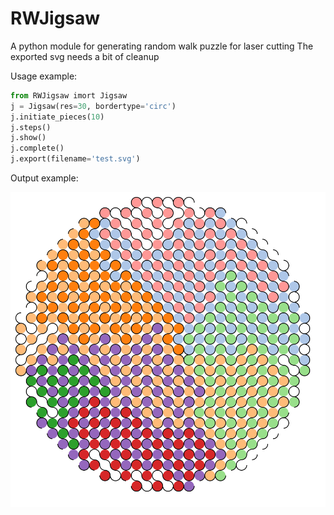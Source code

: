 # RWJigsaw
A python module for generating random walk puzzle for laser cutting
The exported svg needs a bit of cleanup

Usage example:

```python
from RWJigsaw imort Jigsaw
j = Jigsaw(res=30, bordertype='circ')
j.initiate_pieces(10)
j.steps()
j.show()
j.complete()
j.export(filename='test.svg')
```

Output example:

![alt text](https://github.com/kwedel/RWJigsaw/blob/master/example.svg)
